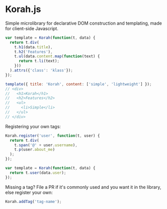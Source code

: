 # Korah.js

Simple microlibrary for declarative DOM construction
and templating, made for client-side Javascript.

```js
var template = Korah(function(t, data) {
  return t.div(
    t.h1(data.title),
    t.h2('Features'),
    t.ul(data.content.map(function(text) {
      return t.li(text);
    }))
  ).attrs({'class': 'klass'});
});

template({ title: 'Korah', content: ['simple', 'lightweight'] });
// <div>
//   <h1>Korah</h1>
//   <h2>Features</h2>
//   <ul>
//     <li>Simple</li>
//   </ul>
// </div>
```

Registering your own tags:

```js
Korah.register('user', function(t, user) {
  return t.div(
    t.span('@' + user.username),
    t.p(user.about_me)
  );
});

var template = Korah(function(t, data) {
  return t.user(data.user);
});
```

Missing a tag? File a PR if it's commonly used and you want it
in the library, else register your own:

```js
Korah.addTag('tag-name');
```
